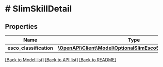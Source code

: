 # # SlimSkillDetail

## Properties

Name | Type | Description | Notes
------------ | ------------- | ------------- | -------------
**esco_classification** | [**\OpenAPI\Client\Model\OptionalSlimEscoSkillMatchCategorized**](OptionalSlimEscoSkillMatchCategorized.md) |  | [optional]

[[Back to Model list]](../../README.md#models) [[Back to API list]](../../README.md#endpoints) [[Back to README]](../../README.md)
